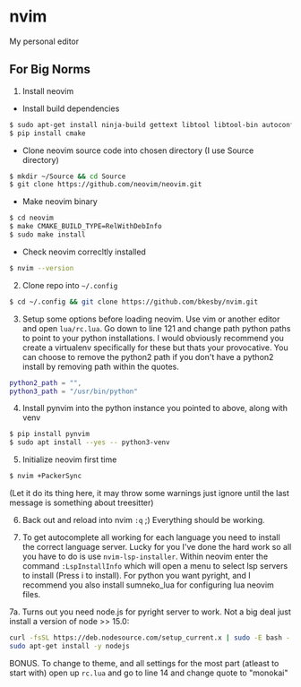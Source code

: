 # nvim
My personal editor

## For Big Norms

1. Install neovim

- Install build dependencies

```bash
$ sudo apt-get install ninja-build gettext libtool libtool-bin autoconf automake cmake g++ pkg-config unzip curl doxygen
$ pip install cmake
```

- Clone neovim source code into chosen directory (I use Source directory)

```bash
$ mkdir ~/Source && cd Source
$ git clone https://github.com/neovim/neovim.git
```

- Make neovim binary

```bash
$ cd neovim
$ make CMAKE_BUILD_TYPE=RelWithDebInfo
$ sudo make install
```

- Check neovim correcltly installed

```bash
$ nvim --version
```

2. Clone repo into  `~/.config`

```bash
$ cd ~/.config && git clone https://github.com/bkesby/nvim.git
```

3. Setup some options before loading neovim. Use vim or another editor and open `lua/rc.lua`. Go down to line 121 and change path python paths
to point to your python installations. I would obviously recommend you create a virtualenv specifically for these but thats your provocative.
You can choose to remove the python2 path if you don't have a python2 install by removing path within the quotes.

```lua
python2_path = "",
python3_path = "/usr/bin/python"
```

4. Install pynvim into the python instance you pointed to above, along with venv

```bash
$ pip install pynvim
$ sudo apt install --yes -- python3-venv
```

5. Initialize neovim first time

```bash
$ nvim +PackerSync
```

(Let it do its thing here, it may throw some warnings just ignore until the last message is something about treesitter)

6. Back out and reload into nvim `:q` ;) Everything should be working.

7. To get autocomplete all working for each language you need to install the correct language server. Lucky for you I've done the hard work
so all you have to do is use `nvim-lsp-installer`. Within neovim enter the command `:LspInstallInfo` which will open a menu to select lsp servers
to install (Press i to install). For python you want pyright, and I recommend you also install sumneko_lua for configuring lua neovim files.

7a. Turns out you need node.js for pyright server to work. Not a big deal just install a version of node >> 15.0:
  
```bash
curl -fsSL https://deb.nodesource.com/setup_current.x | sudo -E bash -
sudo apt-get install -y nodejs
```


BONUS. To change to theme, and all settings for the most part (atleast to start with) open up `rc.lua` and go to line 14 and change quote
to "monokai"
